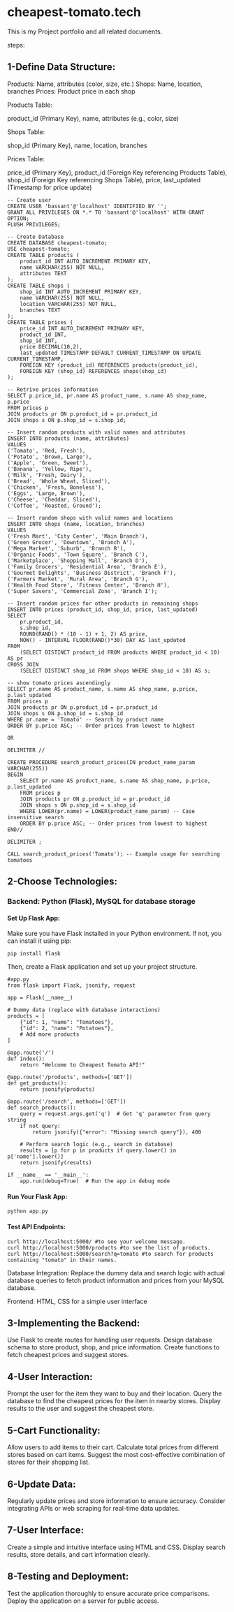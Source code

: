# cheapest-tomato.tech

This is my Project portfolio and all related documents.

steps:
## 1-Define Data Structure:
Products: Name, attributes (color, size, etc.)
Shops: Name, location, branches
Prices: Product price in each shop


Products Table:

product_id (Primary Key), 
name, 
attributes (e.g., color, size)

Shops Table:

shop_id (Primary Key), 
name, 
location, 
branches

Prices Table:

price_id (Primary Key), 
product_id (Foreign Key referencing Products Table), 
shop_id (Foreign Key referencing Shops Table), 
price, 
last_updated (Timestamp for price update)

```
-- Create user
CREATE USER 'bassant'@'localhost' IDENTIFIED BY '';
GRANT ALL PRIVILEGES ON *.* TO 'bassant'@'localhost' WITH GRANT OPTION;
FLUSH PRIVILEGES;

-- Create Database
CREATE DATABASE cheapest-tomato;
USE cheapest-tomato;
CREATE TABLE products (
    product_id INT AUTO_INCREMENT PRIMARY KEY,
    name VARCHAR(255) NOT NULL,
    attributes TEXT
);
CREATE TABLE shops (
    shop_id INT AUTO_INCREMENT PRIMARY KEY,
    name VARCHAR(255) NOT NULL,
    location VARCHAR(255) NOT NULL,
    branches TEXT
);
CREATE TABLE prices (
    price_id INT AUTO_INCREMENT PRIMARY KEY,
    product_id INT,
    shop_id INT,
    price DECIMAL(10,2),
    last_updated TIMESTAMP DEFAULT CURRENT_TIMESTAMP ON UPDATE CURRENT_TIMESTAMP,
    FOREIGN KEY (product_id) REFERENCES products(product_id),
    FOREIGN KEY (shop_id) REFERENCES shops(shop_id)
);

-- Retrive prices information
SELECT p.price_id, pr.name AS product_name, s.name AS shop_name, p.price
FROM prices p
JOIN products pr ON p.product_id = pr.product_id
JOIN shops s ON p.shop_id = s.shop_id;

-- Insert random products with valid names and attributes
INSERT INTO products (name, attributes)
VALUES
('Tomato', 'Red, Fresh'),
('Potato', 'Brown, Large'),
('Apple', 'Green, Sweet'),
('Banana', 'Yellow, Ripe'),
('Milk', 'Fresh, Dairy'),
('Bread', 'Whole Wheat, Sliced'),
('Chicken', 'Fresh, Boneless'),
('Eggs', 'Large, Brown'),
('Cheese', 'Cheddar, Sliced'),
('Coffee', 'Roasted, Ground');

-- Insert random shops with valid names and locations
INSERT INTO shops (name, location, branches)
VALUES
('Fresh Mart', 'City Center', 'Main Branch'),
('Green Grocer', 'Downtown', 'Branch A'),
('Mega Market', 'Suburb', 'Branch B'),
('Organic Foods', 'Town Square', 'Branch C'),
('Marketplace', 'Shopping Mall', 'Branch D'),
('Family Grocers', 'Residential Area', 'Branch E'),
('Gourmet Delights', 'Business District', 'Branch F'),
('Farmers Market', 'Rural Area', 'Branch G'),
('Health Food Store', 'Fitness Center', 'Branch H'),
('Super Savers', 'Commercial Zone', 'Branch I');

-- Insert random prices for other products in remaining shops
INSERT INTO prices (product_id, shop_id, price, last_updated)
SELECT
    pr.product_id,
    s.shop_id,
    ROUND(RAND() * (10 - 1) + 1, 2) AS price,
    NOW() - INTERVAL FLOOR(RAND()*30) DAY AS last_updated
FROM
    (SELECT DISTINCT product_id FROM products WHERE product_id < 10) AS pr
CROSS JOIN
    (SELECT DISTINCT shop_id FROM shops WHERE shop_id < 10) AS s;

-- show tomato prices ascendingly
SELECT pr.name AS product_name, s.name AS shop_name, p.price, p.last_updated
FROM prices p
JOIN products pr ON p.product_id = pr.product_id
JOIN shops s ON p.shop_id = s.shop_id
WHERE pr.name = 'Tomato' -- Search by product name
ORDER BY p.price ASC; -- Order prices from lowest to highest

OR

DELIMITER //

CREATE PROCEDURE search_product_prices(IN product_name_param VARCHAR(255))
BEGIN
    SELECT pr.name AS product_name, s.name AS shop_name, p.price, p.last_updated
    FROM prices p
    JOIN products pr ON p.product_id = pr.product_id
    JOIN shops s ON p.shop_id = s.shop_id
    WHERE LOWER(pr.name) = LOWER(product_name_param) -- Case insensitive search
    ORDER BY p.price ASC; -- Order prices from lowest to highest
END//

DELIMITER ;

CALL search_product_prices('Tomato'); -- Example usage for searching tomatoes
```


## 2-Choose Technologies:
### Backend: Python (Flask), MySQL for database storage
#### Set Up Flask App:
Make sure you have Flask installed in your Python environment. If not, you can install it using pip:
```
pip install flask
```
Then, create a Flask application and set up your project structure. 
```
#app.py
from flask import Flask, jsonify, request

app = Flask(__name__)

# Dummy data (replace with database interactions)
products = [
    {"id": 1, "name": "Tomatoes"},
    {"id": 2, "name": "Potatoes"},
    # Add more products
]

@app.route('/')
def index():
    return "Welcome to Cheapest Tomato API!"

@app.route('/products', methods=['GET'])
def get_products():
    return jsonify(products)

@app.route('/search', methods=['GET'])
def search_products():
    query = request.args.get('q')  # Get 'q' parameter from query string
    if not query:
        return jsonify({"error": "Missing search query"}), 400

    # Perform search logic (e.g., search in database)
    results = [p for p in products if query.lower() in p['name'].lower()]
    return jsonify(results)

if __name__ == '__main__':
    app.run(debug=True)  # Run the app in debug mode
```
#### Run Your Flask App:
```
python app.py
```
#### Test API Endpoints:
```
curl http://localhost:5000/ #to see your welcome message.
curl http://localhost:5000/products #to see the list of products.
curl http://localhost:5000/search?q=tomato #to search for products containing "tomato" in their names.
```
Database Integration:
Replace the dummy data and search logic with actual database queries to fetch product information and prices from your MySQL database.

Frontend: HTML, CSS for a simple user interface
## 3-Implementing the Backend:
Use Flask to create routes for handling user requests.
Design database schema to store product, shop, and price information.
Create functions to fetch cheapest prices and suggest stores.
## 4-User Interaction:
Prompt the user for the item they want to buy and their location.
Query the database to find the cheapest prices for the item in nearby stores.
Display results to the user and suggest the cheapest store.
## 5-Cart Functionality:
Allow users to add items to their cart.
Calculate total prices from different stores based on cart items.
Suggest the most cost-effective combination of stores for their shopping list.
## 6-Update Data:
Regularly update prices and store information to ensure accuracy.
Consider integrating APIs or web scraping for real-time data updates.
## 7-User Interface:
Create a simple and intuitive interface using HTML and CSS.
Display search results, store details, and cart information clearly.
## 8-Testing and Deployment:
Test the application thoroughly to ensure accurate price comparisons.
Deploy the application on a server for public access.
